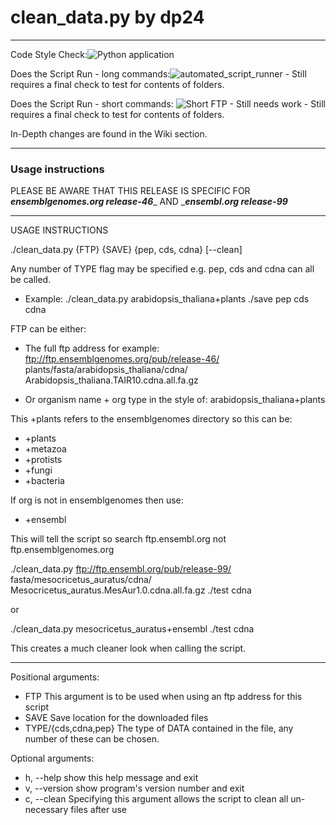 # clean_data.py by dp24
---
Code Style Check:![Python application](https://github.com/DLBPointon/gEVAL_cleaner/workflows/Python%20application/badge.svg?branch=master)

Does the Script Run - long commands:![automated_script_runner](https://github.com/DLBPointon/gEVAL_cleaner/workflows/automated_script_runner/badge.svg?branch=master) - Still requires a final check to test for contents of folders.

Does the Script Run - short commands: ![Short FTP - Still needs work](https://github.com/DLBPointon/gEVAL_cleaner/workflows/Short%20FTP%20-%20Still%20needs%20work/badge.svg?branch=master) - Still requires a final check to test for contents of folders.

In-Depth changes are found in the Wiki section.

---
### Usage instructions

PLEASE BE AWARE THAT THIS RELEASE IS SPECIFIC FOR __***ensemblgenomes.org release-46***___ AND ___***ensembl.org release-99***__

-------------------------------------------------------------
USAGE INSTRUCTIONS

./clean_data.py {FTP} {SAVE} {pep, cds, cdna}
                 [--clean]

Any number of TYPE flag may be specified e.g.
pep, cds and cdna can all be called.
- Example:
./clean_data.py arabidopsis_thaliana+plants ./save pep cds cdna

FTP can be either:
- The full ftp address for example:
        ftp://ftp.ensemblgenomes.org/pub/release-46/
        plants/fasta/arabidopsis_thaliana/cdna/
        Arabidopsis_thaliana.TAIR10.cdna.all.fa.gz

- Or organism name + org type in the style of:
        arabidopsis_thaliana+plants

This +plants refers to the ensemblgenomes directory so this can be:
- +plants
- +metazoa
- +protists
- +fungi
- +bacteria

If org is not in ensemblgenomes then use:
- +ensembl

This will tell the script so search ftp.ensembl.org not ftp.ensemblgenomes.org

./clean_data.py ftp://ftp.ensembl.org/pub/release-99/
                fasta/mesocricetus_auratus/cdna/
                Mesocricetus_auratus.MesAur1.0.cdna.all.fa.gz
                ./test cdna

or

./clean_data.py mesocricetus_auratus+ensembl ./test cdna

This creates a much cleaner look when calling the script.


-------------------------------------------------------------

Positional arguments:
- FTP                      This argument is to be used when using an ftp address
                           for this script
- SAVE                     Save location for the downloaded files
- TYPE/{cds,cdna,pep}      The type of DATA contained in the file, any number of these can be chosen.

Optional arguments:
- h, --help          show this help message and exit
- v, --version       show program's version number and exit
- c, --clean         Specifying this argument allows the script to clean all
                     un-necessary files after use
